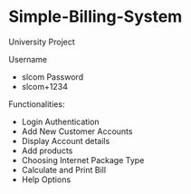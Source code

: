# Simple-Billing-System
University Project

Username 
* slcom
Password
* slcom+1234

Functionalities:
  * Login Authentication
  * Add New Customer Accounts
  * Display Account details
  * Add products
  * Choosing Internet Package Type
  * Calculate and Print Bill
  * Help Options
  
